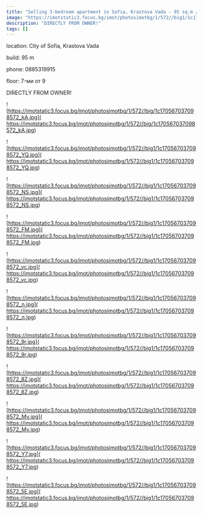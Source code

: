 ```yaml
---
title: "Selling 3-bedroom apartment in Sofia, Krastova Vada - 95 sq.m / 299,999 EUR :: imot.bg Ad"
image: "https://imotstatic3.focus.bg/imot/photosimotbg/1/572//big1/1c170567037098572_W5.jpg"
description: "DIRECTLY FROM OWNER!"
tags: []
---
```


location: City of Sofia, Krastova Vada

build: 95 m

phone: 0885319915

floor: 7-ми от 9

DIRECTLY FROM OWNER!


![https://imotstatic3.focus.bg/imot/photosimotbg/1/572//big/1c170567037098572_kA.jpg]( https://imotstatic3.focus.bg/imot/photosimotbg/1/572//big/1c170567037098572_kA.jpg)


![https://imotstatic3.focus.bg/imot/photosimotbg/1/572//big1/1c170567037098572_YQ.jpg]( https://imotstatic3.focus.bg/imot/photosimotbg/1/572//big1/1c170567037098572_YQ.jpg)


![https://imotstatic3.focus.bg/imot/photosimotbg/1/572//big1/1c170567037098572_NS.jpg]( https://imotstatic3.focus.bg/imot/photosimotbg/1/572//big1/1c170567037098572_NS.jpg)


![https://imotstatic3.focus.bg/imot/photosimotbg/1/572//big1/1c170567037098572_FM.jpg]( https://imotstatic3.focus.bg/imot/photosimotbg/1/572//big1/1c170567037098572_FM.jpg)


![https://imotstatic3.focus.bg/imot/photosimotbg/1/572//big1/1c170567037098572_vc.jpg]( https://imotstatic3.focus.bg/imot/photosimotbg/1/572//big1/1c170567037098572_vc.jpg)


![https://imotstatic3.focus.bg/imot/photosimotbg/1/572//big1/1c170567037098572_n.jpg]( https://imotstatic3.focus.bg/imot/photosimotbg/1/572//big1/1c170567037098572_n.jpg)


![https://imotstatic3.focus.bg/imot/photosimotbg/1/572//big1/1c170567037098572_9r.jpg]( https://imotstatic3.focus.bg/imot/photosimotbg/1/572//big1/1c170567037098572_9r.jpg)


![https://imotstatic3.focus.bg/imot/photosimotbg/1/572//big1/1c170567037098572_8Z.jpg]( https://imotstatic3.focus.bg/imot/photosimotbg/1/572//big1/1c170567037098572_8Z.jpg)


![https://imotstatic3.focus.bg/imot/photosimotbg/1/572//big1/1c170567037098572_Mv.jpg]( https://imotstatic3.focus.bg/imot/photosimotbg/1/572//big1/1c170567037098572_Mv.jpg)


![https://imotstatic3.focus.bg/imot/photosimotbg/1/572//big1/1c170567037098572_Y7.jpg]( https://imotstatic3.focus.bg/imot/photosimotbg/1/572//big1/1c170567037098572_Y7.jpg)


![https://imotstatic3.focus.bg/imot/photosimotbg/1/572//big1/1c170567037098572_5E.jpg]( https://imotstatic3.focus.bg/imot/photosimotbg/1/572//big1/1c170567037098572_5E.jpg)


